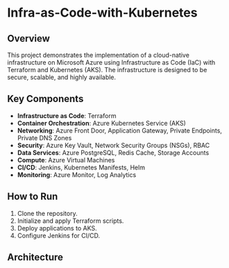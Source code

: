 # Infra-as-Code-with-Kubernetes

## Overview
This project demonstrates the implementation of a cloud-native infrastructure on Microsoft Azure using Infrastructure as Code (IaC) with Terraform and Kubernetes (AKS). The infrastructure is designed to be secure, scalable, and highly available.

## Key Components
- **Infrastructure as Code**: Terraform
- **Container Orchestration**: Azure Kubernetes Service (AKS)
- **Networking**: Azure Front Door, Application Gateway, Private Endpoints, Private DNS Zones
- **Security**: Azure Key Vault, Network Security Groups (NSGs), RBAC
- **Data Services**: Azure PostgreSQL, Redis Cache, Storage Accounts
- **Compute**: Azure Virtual Machines
- **CI/CD**: Jenkins, Kubernetes Manifests, Helm
- **Monitoring**: Azure Monitor, Log Analytics

## How to Run
1. Clone the repository.
2. Initialize and apply Terraform scripts.
3. Deploy applications to AKS.
4. Configure Jenkins for CI/CD.

## Architecture

